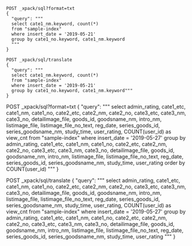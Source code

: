 ```
POST _xpack/sql?format=txt
{
  "query": """
  select cate1_nm.keyword, count(*)
  from "sample-index"
  where insert_date = '2019-05-21'
  group by cate1_no.keyword, cate1_nm.keyword
  """
}

POST _xpack/sql/translate
{
  "query": """
  select cate1_nm.keyword, count(*)
  from "sample-index"
  where insert_date = '2019-05-21'
  group by cate1_no.keyword, cate1_nm.keyword"""
}
```

POST _xpack/sql?format=txt
{
  "query": """
  select admin_rating,
         cate1_etc, cate1_nm, cate1_no,
         cate2_etc, cate2_nm, cate2_no,
         cate3_etc, cate3_nm, cate3_no,
         detailimage_file, goods_id,
         goodsname_nm, intro_nm,
         listimage_file,
         listimage_file_no_text,
         reg_date,
         series_goods_id,
         series_goodsname_nm,
         study_time,
         user_rating,
         COUNT(user_id) as view_cnt
  from "sample-index"
  where insert_date = '2019-05-27'
  group by admin_rating,
         cate1_etc, cate1_nm, cate1_no,
         cate2_etc, cate2_nm, cate2_no,
         cate3_etc, cate3_nm, cate3_no,
         detailimage_file, goods_id,
         goodsname_nm, intro_nm,
         listimage_file,
         listimage_file_no_text,
         reg_date,
         series_goods_id,
         series_goodsname_nm,
         study_time,
         user_rating
  order by COUNT(user_id)
  """
}

POST _xpack/sql/translate
{
  "query": """
  select admin_rating,
         cate1_etc, cate1_nm, cate1_no,
         cate2_etc, cate2_nm, cate2_no,
         cate3_etc, cate3_nm, cate3_no,
         detailimage_file, goods_id,
         goodsname_nm, intro_nm,
         listimage_file,
         listimage_file_no_text,
         reg_date,
         series_goods_id,
         series_goodsname_nm,
         study_time,
         user_rating,
         COUNT(user_id) as view_cnt
  from "sample-index"
  where insert_date = '2019-05-27'
  group by admin_rating,
         cate1_etc, cate1_nm, cate1_no,
         cate2_etc, cate2_nm, cate2_no,
         cate3_etc, cate3_nm, cate3_no,
         detailimage_file, goods_id,
         goodsname_nm, intro_nm,
         listimage_file,
         listimage_file_no_text,
         reg_date,
         series_goods_id,
         series_goodsname_nm,
         study_time,
         user_rating
  """
}
